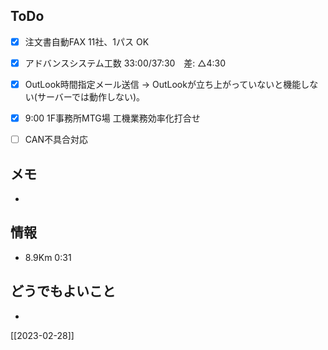 ## ToDo
- [x] 注文書自動FAX 11社、1パス OK
- [x] アドバンスシステム工数 33:00/37:30　差: △4:30
- [x] OutLook時間指定メール送信 → OutLookが立ち上がっていないと機能しない(サーバーでは動作しない)。
- [x] 9:00 1F事務所MTG場 工機業務効率化打合せ
- [ ] CAN不具合対応


## メモ
- 


## 情報
- 8.9Km 0:31


## どうでもよいこと
- 


[[2023-02-28]]

